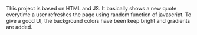 This project is based on HTML and JS. It basically shows a new quote everytime a user refreshes the page using random function of javascript. To give a good UI, the background colors have been keep bright and gradients are added.
